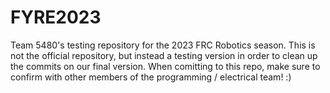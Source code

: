# FYRE2023

Team 5480's testing repository for the 2023 FRC Robotics season. This is not the official repository, but instead a testing version in order to clean up the commits on our final version. When comitting to this repo, make sure to confirm with other members of the programming / electrical team! :)
